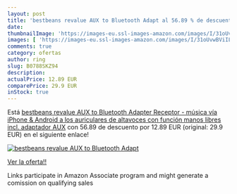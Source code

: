 ```yaml
---
layout: post
title: 'bestbeans revalue AUX to Bluetooth Adapt al 56.89 % de descuento'
date: 
thumbnailImage: 'https://images-eu.ssl-images-amazon.com/images/I/31oUvwBViIL._SL200_.jpg'
images: [ 'https://images-eu.ssl-images-amazon.com/images/I/31oUvwBViIL._SL200_.jpg' ]
comments: true
category: ofertas
author: ring
slug: B0788SKZ94
description:
actualPrice: 12.89 EUR
comparePrice: 29.9 EUR
inStock: true
---
```


Está [bestbeans revalue AUX to Bluetooth Adapter Receptor - música vía iPhone & Android a los auriculares de altavoces con función manos libres incl. adaptador AUX](https://www.amazon.es/dp/B0788SKZ94/?tag=tolees-21) con 56.89 de descuento por 12.89 EUR (original: 29.9 EUR) en el siguiente enlace!

[![bestbeans revalue AUX to Bluetooth Adapt](https://images-eu.ssl-images-amazon.com/images/I/31oUvwBViIL._SL200_.jpg)](https://www.amazon.es/dp/B0788SKZ94/?tag=tolees-21)

[Ver la oferta!!](https://www.amazon.es/dp/B0788SKZ94/?tag=tolees-21)

Links participate in Amazon Associate program and might generate a comission on qualifying sales


